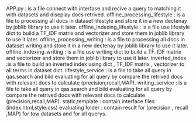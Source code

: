 APP.py  : is a file connect with interfase and recive a query to matching it with datasets and diseplay docs retrived.
offline_processing_lifestyle : is a file to processing all docs in dataset lifestyle and store it in a new dectenay by joblib library to use it later.
offline_indexing_lifestyle : is a file use lifestyle dict to build a  TF_IDF matrix and vectorizer and store them in joblib library to use it later.
offline_processing_writing : is a file to processing all docs in dataset writing and store it in a new dectenay by joblib library to use it later.
offline_indexing_writing : is a file use writing dict to build a  TF_IDF matrix and vectorizer and store them in joblib library to use it later.
inverted_index :is a file to build an inverted index using dict , TF_IDF matrix , vectorizer to all terms in dataset dict.
lifestyle_service : is a file to take all query in qas.search and bild evaluating for all query by compare the retrived docs with relevant docs to calculate (precision,recall,MAP).
writing_service : is a file to take all query in qas.search and bild evaluating for all query by compare the retrived docs with relevant docs to calculate (precision,recall,MAP).
static,template : contain interface files (index.html,style.css)
evaluating folder : contain result for (precision , recall ,MAP) for tow datasets and for all querys.
